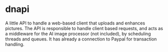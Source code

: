 # dnapi

A little API to handle a web-based client that uploads and enhances pictures.
The API is responsible to handle client based requests, and acts as a middleware for the AI image processor (not included), by scheduling threads and queues.
It has already a connection to Paypal for transaction handling.
